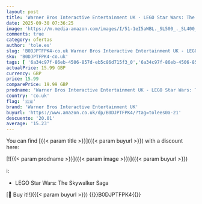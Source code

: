 ```yaml
---
layout: post
title: 'Warner Bros Interactive Entertainment UK - LEGO Star Wars: The Skywalker Saga  Nitendo Switch Code In Box '
date: 2025-09-30 07:36:25
image: 'https://m.media-amazon.com/images/I/51-1eI5aWBL._SL500_._SL400_.jpg'
comments: true
category: ofertas
author: 'tole.es'
slug: 'B0DJPTFPK4-co.uk Warner Bros Interactive Entertainment UK - LEGO Star...'
sku: 'B0DJPTFPK4-co.uk'
tags: [ '6a34c97f-86eb-4506-857d-eb5c86d715f3_0','6a34c97f-86eb-4506-857d-eb5c86d715f3_1001','6a34c97f-86eb-4506-857d-eb5c86d715f3_1401','6a34c97f-86eb-4506-857d-eb5c86d715f3_2001','6a34c97f-86eb-4506-857d-eb5c86d715f3_4201','6a34c97f-86eb-4506-857d-eb5c86d715f3_5201','6a34c97f-86eb-4506-857d-eb5c86d715f3_6601','6a34c97f-86eb-4506-857d-eb5c86d715f3_8701','6a34c97f-86eb-4506-857d-eb5c86d715f3_9701','Amazon Gaming Store','Arborist Merchandising Root','Most awaited games','New Releases in Video Games','Nintendo Switch Consoles, Games & Accessories','Nintendo Switch Games','Nintendo Switch Store','PC & Video Games','PC & Video Games Global Store','Pre-order Video Games','Recent Release Video Games Under £20','Regular Stores','Self Service','Special Features Stores','Substores','Voucher savings on Video Games','lego','warner bros interactive entertainment uk','🇬🇧', ]
actualPrice: 15.99 GBP
currency: GBP
price: 15.99
comparePrice: 19.99 GBP
prodname: 'Warner Bros Interactive Entertainment UK - LEGO Star Wars: The Skywalker Saga  Nitendo Switch Code In Box '
country: 'co.uk'
flag: '🇬🇧'
brand: 'Warner Bros Interactive Entertainment UK'
buyurl: 'https://www.amazon.co.uk/dp/B0DJPTFPK4/?tag=tolees0a-21'
descuento: '20.01'
average: '15.23'
---
```


You can find [{{< param title >}}]({{< param buyurl >}}) with a discount here:

[![{{< param prodname >}}]({{< param image >}})]({{< param buyurl >}})

ℹ️:

- LEGO Star Wars: The Skywalker Saga

[🛒 Buy it!!]({{< param buyurl >}})
{{<world>}}B0DJPTFPK4{{</world>}}

